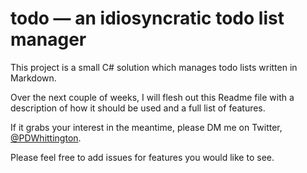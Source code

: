 # todo &mdash; an idiosyncratic todo list manager

This project is a small C# solution which manages todo lists written in Markdown.

Over the next couple of weeks, I will flesh out this Readme file with a description of how it should be used and a full list of features.

If it grabs your interest in the meantime, please DM me on Twitter, [@PDWhittington](https://twitter.com/PDWhittington).

Please feel free to add issues for features you would like to see.